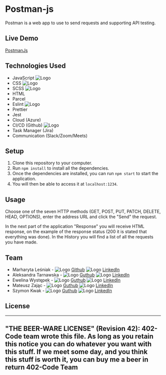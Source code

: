 # Postman-js

Postman is a web app to use to send requests and supporting API testing.

## Live Demo
[PostmanJs](https://postmanjs.azurewebsites.net/)

## Technologies Used

- JavaScript ![Logo](https://postmanblob402.blob.core.windows.net/postmanicons/javascript-icon.png)
- CSS ![Logo](https://postmanblob402.blob.core.windows.net/postmanicons/css-icon.png)
- SCSS ![Logo](https://postmanblob402.blob.core.windows.net/postmanicons/sass-icon.png)
- HTML 
- Parcel
- Eslint ![Logo](https://postmanblob402.blob.core.windows.net/postmanicons/eslint-icon.png)
- Prettier
- Jest
- Cloud (Azure)
- CI/CD (Github) ![Logo](https://postmanblob402.blob.core.windows.net/postmanicons/gh-icon.png)
- Task Manager (Jira)
- Communication (Slack/Zoom/Meets)

## Setup

1. Clone this repository to your computer.
2. Run ```npm install``` to install all the dependencies.
3. Once the dependencies are installed, you can run ```npm start``` to start the application.
4. You will then be able to access it at ```localhost:1234```.

## Usage

Choose one of the seven HTTP methods (GET, POST, PUT, PATCH, DELETE, HEAD, OPTIONS), enter the address URL and click
the "Send" the request.

In the next part of the application "Response" you will receive HTML response, on the example of the
response status (200 it is stated that everything was done). In the History you will find a list of all the requests you
have made.

## Team
- Marharyta Leśniak - ![Logo](https://postmanblob402.blob.core.windows.net/postmanicons/gh-icon.png) [Github](https://github.com/Margo1212) ![Logo](https://findicons.com/files/icons/2052/social_network/32/linkedin.png) [LinkedIn](https://www.linkedin.com/in/marharyta-le%C5%9Bniak-6a9070216/)
- Aleksandra Tarnawska - ![Logo](https://postmanblob402.blob.core.windows.net/postmanicons/gh-icon.png) [Guthub](https://github.com/Aleksandra-Tarnawska) ![Logo](https://findicons.com/files/icons/2052/social_network/32/linkedin.png) [LinkedIn](https://www.linkedin.com/in/aleksandra-tarnawska/)
- Ewelina Występek - ![Logo](https://postmanblob402.blob.core.windows.net/postmanicons/gh-icon.png) [Guthub](https://github.com/evelkaw) ![Logo](https://findicons.com/files/icons/2052/social_network/32/linkedin.png) [LinkedIn](https://www.linkedin.com/in/ewelina-wystepek/)
- Mateusz Zając - ![Logo](https://postmanblob402.blob.core.windows.net/postmanicons/gh-icon.png) [Guthub](https://github.com/matizaj) ![Logo](https://findicons.com/files/icons/2052/social_network/32/linkedin.png) [LinkedIn](https://www.linkedin.com/in/mateusz-zaj%C4%85c-0211a781/)
- Szymon Kwak - ![Logo](https://postmanblob402.blob.core.windows.net/postmanicons/gh-icon.png) [Guthub](https://github.com/szymonkwak) ![Logo](https://findicons.com/files/icons/2052/social_network/32/linkedin.png) [LinkedIn](https://www.linkedin.com/in/szymon-kwak-05ba13228/)


## License

----------------------------------------------------------------------------
"THE BEER-WARE LICENSE" (Revision 42):
402-Code team wrote this file. As long as you retain this notice you
can do whatever you want with this stuff. If we meet some day, and you think
this stuff is worth it, you can buy me a beer in return 402-Code Team
----------------------------------------------------------------------------